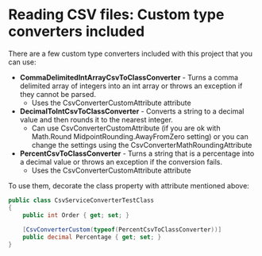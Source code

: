 # Reading CSV files: Custom type converters included

There are a few custom type converters included with this project that you can use:
- **CommaDelimitedIntArrayCsvToClassConverter** - Turns a comma delimited array of integers into an int array or throws an exception if they cannot be parsed.
	- Uses the CsvConverterCustomAttribute attribute
- **DecimalToIntCsvToClassConverter** - Converts a string to a decimal value and then rounds it to the nearest integer.
	- Can use CsvConverterCustomAttribute (if you are ok with Math.Round MidpointRounding.AwayFromZero setting) or you can change the settings using the CsvConverterMathRoundingAttribute
- **PercentCsvToClassConverter** - Turns a string that is a percentage into a decimal value or throws an exception if the conversion fails.
	- Uses the CsvConverterCustomAttribute attribute

To use them, decorate the class property with attribute mentioned above:

```c#
public class CsvServiceConverterTestClass
{
	public int Order { get; set; }
	
	[CsvConverterCustom(typeof(PercentCsvToClassConverter))]
	public decimal Percentage { get; set; }
}
```
